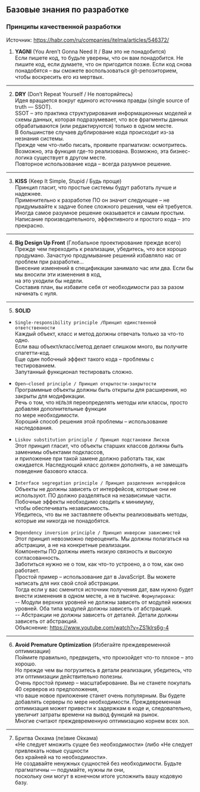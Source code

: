 ## Базовые знания по разработке

### Принципы качественной разработки
Источник: https://habr.com/ru/companies/itelma/articles/546372/


1. **YAGNI** (You Aren’t Gonna Need It / Вам это не понадобится)  
Если пишете код, то будьте уверены, что он вам понадобится. Не пишите код, если думаете, что он пригодится позже. 
Если код снова понадобятся – вы сможете воспользоваться git-репозиторием, чтобы воскресить его из мертвых.
---

2. **DRY** (Don’t Repeat Yourself / Не повторяйтесь)  
Идея вращается вокруг единого источника правды (single source of truth — SSOT).  
SSOT – это практика структурирования информационных моделей и схемы данных, 
которая подразумевает, что все фрагменты данных обрабатываются (или редактируются) только в одном месте.  
В большинстве случаев дублирование кода происходит из-за незнания системы.  
Прежде чем что-либо писать, проявите прагматизм: осмотритесь. Возможно, эта функция где-то реализована. 
Возможно, эта бизнес-логика существует в другом месте.  
Повторное использование кода – всегда разумное решение.
---

3. **KISS** (Keep It Simple, Stupid / Будь проще)  
Принцип гласит, что простые системы будут работать лучше и надежнее.  
Применительно к разработке ПО он значит следующее – не придумывайте к задаче более сложного решения, 
чем ей требуется.  
Иногда самое разумное решение оказывается и самым простым.   
Написание производительного, эффективного и простого кода – это прекрасно.
---

4. **Big Design Up Front** (Глобальное проектирование прежде всего)  
Прежде чем переходить к реализации, убедитесь, что все хорошо продумано.
Зачастую продумывание решений избавляло нас от проблем при разработке…  
Внесение изменений в спецификации занимало час или два. Если бы мы вносили эти изменения в код,  
на это уходили бы недели.  
Составив план, вы избавите себя от необходимости раз за разом начинать с нуля.
---

5. **SOLID**
- `Single-responsibility principle /Принцип единственной ответственности`  
Каждый объект, класс и метод должны отвечать только за что-то одно.  
Если ваш объект/класс/метод делает слишком много, вы получите спагетти-код.  
Еще один побочный эффект такого кода – проблемы с тестированием.  
Запутанный функционал тестировать сложно.

- `Open–closed principle / Принцип открытости-закрытости`  
Программные объекты должны быть открыты для расширения, но закрыты для модификации.  
Речь о том, что `НЕЛЬЗЯ` переопределять методы или классы, просто добавляя дополнительные функции  
по мере необходимости.  
Хороший способ решения этой проблемы – использование наследования.

- `Liskov substitution principle / Принцип подстановки Лисков`  
Этот принцип гласит, что объекты старших классов должны быть заменимы объектами подклассов,  
и приложение при такой замене должно работать так, как ожидается.
Наследующий класс должен дополнять, а не замещать поведение базового класса.

- `Interface segregation principle / Принцип разделения интерфейсов`  
Объекты не должны зависеть от интерфейсов, которые они не используют.
ПО должно разделяться на независимые части. Побочные эффекты необходимо сводить к минимуму,  
чтобы обеспечивать независимость.  
Убедитесь, что вы не заставляете объекты реализовывать методы, которые им никогда не понадобятся.

- `Dependency inversion principle / Принцип инверсии зависимостей`  
Этот принцип невозможно переоценить. Мы должны полагаться на абстракции, а не на конкретные реализации.  
Компоненты ПО должны иметь низкую связность и высокую согласованность.  
Заботиться нужно не о том, как что-то устроено, а о том, как оно работает.  
Простой пример – использование дат в JavaScript. Вы можете написать для них свой слой абстракции.  
Тогда если у вас сменится источник получения дат, вам нужно будет внести изменения в одном месте, а не в тысяче.
`Формулировка`:  
-- Модули верхних уровней не должны зависеть от модулей нижних уровней. Оба типа модулей должны зависеть от абстракций.  
-- Абстракции не должны зависеть от деталей. Детали должны зависеть от абстракций.  
Объяснение: https://www.youtube.com/watch?v=ZS1klrs6g-4
---

6. **Avoid Premature Optimization** (Избегайте преждевременной оптимизации)  
Поймите правильно, предвидеть, что произойдет что-то плохое – это хорошо.  
Но прежде чем вы погрузитесь в детали реализации, убедитесь, что эти оптимизации действительно полезны.  
Очень простой пример – масштабирование. Вы не станете покупать 40 серверов из предположения,  
что ваше новое приложение станет очень популярным. Вы будете добавлять серверы по мере необходимости.
Преждевременная оптимизация может привести к задержкам в коде и, следовательно,  
увеличит затраты времени на вывод функций на рынок.  
Многие считают преждевременную оптимизацию корнем всех зол.
---

7. Бритва Оккама (ле́звие О́ккама)  
«Не следует множить сущее без необходимости» (либо «Не следует привлекать новые сущности  
без крайней на то необходимости».  
Не создавайте ненужных сущностей без необходимости. Будьте прагматичны — подумайте, нужны ли они,  
поскольку они могут в конечном итоге усложнить вашу кодовую базу.











































